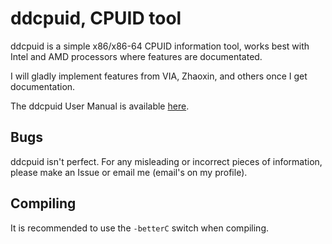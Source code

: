 # ddcpuid, CPUID tool

ddcpuid is a simple x86/x86-64 CPUID information tool, works best with Intel and AMD processors where features are documentated.

I will gladly implement features from VIA, Zhaoxin, and others once I get documentation.

The ddcpuid User Manual is available [here](https://dd86k.space/pub/ddcpuid-manual.pdf).

## Bugs

ddcpuid isn't perfect. For any misleading or incorrect pieces of information, please make an Issue or email me (email's on my profile). 

## Compiling

It is recommended to use the `-betterC` switch when compiling.